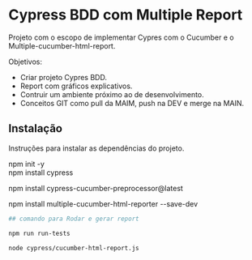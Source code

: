 # Cypress BDD com Multiple Report

Projeto com o escopo de implementar Cypres com o Cucumber e o Multiple-cucumber-html-report.

Objetivos:
- Criar projeto Cypres BDD.
- Report com gráficos explicativos.
- Contruir um ambiente próximo ao de desenvolvimento.
- Conceitos GIT como pull da MAIM, push na DEV e merge na MAIN.

## Instalação

Instruções para instalar as dependências do projeto.

npm init -y  
npm install cypress

npm install cypress-cucumber-preprocessor@latest

npm install multiple-cucumber-html-reporter --save-dev

```bash
## comando para Rodar e gerar report

npm run run-tests  

node cypress/cucumber-html-report.js

